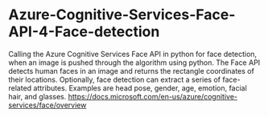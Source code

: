 # Azure-Cognitive-Services-Face-API-4-Face-detection
Calling the Azure Cognitive Services Face API in python for face detection, when an image is pushed through the algorithm using python. The Face API detects human faces in an image and returns the rectangle coordinates of their locations. Optionally, face detection can extract a series of face-related attributes. Examples are head pose, gender, age, emotion, facial hair, and glasses. https://docs.microsoft.com/en-us/azure/cognitive-services/face/overview
